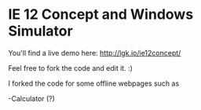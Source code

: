 # IE 12 Concept and Windows Simulator

You'll find a live demo here: http://lgk.io/ie12concept/

Feel free to fork the code and edit it. :)

I forked the code for some offline webpages such as 

-Calculator (?)
